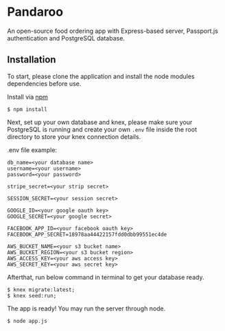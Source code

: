 # Pandaroo

An open-source food ordering app with Express-based server, Passport.js authentication and PostgreSQL database.

## Installation

To start, please clone the application and install the node modules dependencies before use.

Install via [npm](https://www.npmjs.com/)

```
$ npm install
```

Next, set up your own database and knex, please make sure your PostgreSQL is running and create your own `.env` file inside the root directory to store your knex connection details.

.env file example:

```
db_name=<your database name>
username=<your username>
password=<your password>

stripe_secret=<your strip secret>

SESSION_SECRET=<your session secret>

GOOGLE_ID=<your google oauth key>
GOOGLE_SECRET=<your google secret>

FACEBOOK_APP_ID=<your facebook oauth key>
FACEBOOK_APP_SECRET=18978aa44422157fdd0dbb99551ec4de

AWS_BUCKET_NAME=<your s3 bucket name>
AWS_BUCKET_REGION=<your s3 bucket region>
AWS_ACCESS_KEY=<your aws access key>
AWS_SECRET_KEY=<your aws secret key>
```

Afterthat, run below command in terminal to get your database ready.

```
$ knex migrate:latest;
$ knex seed:run;
```

The app is ready! You may run the server through node.

```
$ node app.js
```
